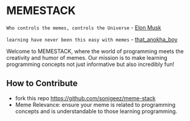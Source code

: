 # MEMESTACK
`Who controls the memes, controls the Universe` - [Elon Musk](https://twitter.com/elonmusk/status/1276418907968925696?lang=en)

`learning have never been this easy with memes` - [that_anokha_boy](https://twitter.com/that_anokha_boy)

Welcome to MEMESTACK, where the world of programming meets the creativity and humor of memes. Our mission is to make learning programming concepts not just informative but also incredibly fun!



## How to Contribute
- fork this repo https://github.com/sonigeez/meme-stack 
- Meme Relevance: ensure your meme is related to programming concepts and is understandable to those learning programming.


